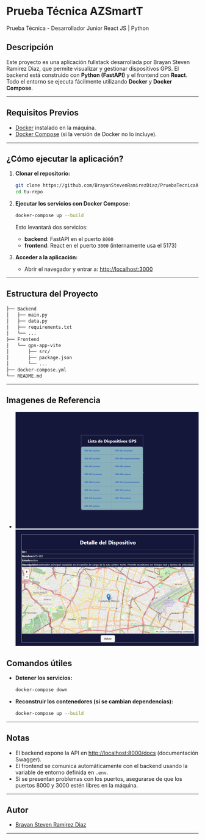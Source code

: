 # Prueba Técnica AZSmartT

Prueba Técnica - Desarrollador Junior React JS | Python

## Descripción

Este proyecto es una aplicación fullstack desarrollada por Brayan Steven Ramirez Diaz, que permite visualizar y gestionar dispositivos GPS. El backend está construido con **Python (FastAPI)** y el frontend con **React**. Todo el entorno se ejecuta fácilmente utilizando **Docker** y **Docker Compose**.

---

## Requisitos Previos

- [Docker](https://www.docker.com/) instalado en la máquina.
- [Docker Compose](https://docs.docker.com/compose/) (si la versión de Docker no lo incluye).

---

## ¿Cómo ejecutar la aplicación?

1. **Clonar el repositorio:**

   ```bash
   git clone https://github.com/BrayanStevenRamirezDiaz/PruebaTecnicaAZSmartT
   cd tu-repo
   ```

2. **Ejecutar los servicios con Docker Compose:**

   ```bash
   docker-compose up --build
   ```

   Esto levantará dos servicios:
   - **backend**: FastAPI en el puerto `8000`
   - **frontend**: React en el puerto `3000` (internamente usa el 5173)

3. **Acceder a la aplicación:**

   - Abrir el navegador y entrar a: [http://localhost:3000](http://localhost:3000)

---

## Estructura del Proyecto

```
├── Backend
│   ├── main.py
│   ├── data.py
│   ├── requirements.txt
│   └── ...
├── Frontend
│   └── gps-app-vite
│       ├── src/
│       ├── package.json
│       └── ...
├── docker-compose.yml
└── README.md
```

---

## Imagenes de Referencia

-  ![alt text](image.png)
   ![alt text](image-1.png)

## Comandos útiles

- **Detener los servicios:**
  ```bash
  docker-compose down
  ```

- **Reconstruir los contenedores (si se cambian dependencias):**
  ```bash
  docker-compose up --build
  ```

---

## Notas

- El backend expone la API en [http://localhost:8000/docs](http://localhost:8000/docs) (documentación Swagger).
- El frontend se comunica automáticamente con el backend usando la variable de entorno definida en `.env`.
- Si se presentan problemas con los puertos, asegurarse de que los puertos 8000 y 3000 estén libres en la máquina.

---

## Autor

- [Brayan Steven Ramirez Diaz](https://github.com/BrayanStevenRamirezDiaz/PruebaTecnicaAZSmartT)

---
